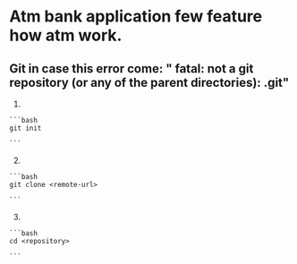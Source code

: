 # Atm bank application few feature how atm work.

## Git in case this error come: " fatal: not a git repository (or any of the parent directories): .git"
1. 

    ```bash
    git init

    ```
2.

    ```bash
    git clone <remote-url>

    ```
3. 

    ```bash
    cd <repository>

    ```